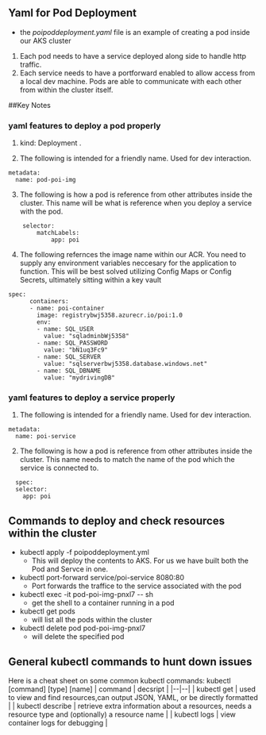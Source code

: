 ## Yaml for Pod Deployment

* the *poipoddeployment.yaml* file is an example of creating a pod inside our AKS cluster

1. Each pod needs to have a service deployed along side to handle http traffic. 
2. Each service needs to have a portforward enabled to allow access from a local dev machine. Pods are able to communicate with each other from within the cluster itself.

##Key Notes

### yaml features to deploy a pod properly
1. kind: Deployment .

2. The following is intended for a friendly name. Used for dev interaction.
```
metadata:
  name: pod-poi-img
  ```
3. The following is how a pod is reference from other attributes inside the cluster. This name will be what is reference when you deploy a service with the pod.
```
    selector:
        matchLabels:
            app: poi
```
4. The following refernces the image name within our ACR. You need to supply any environment variables neccesary for the application to function. This will be best solved utilizing Config Maps or Config Secrets, ultimately sitting within a key vault
```
spec:
      containers:
      - name: poi-container
        image: registrybwj5358.azurecr.io/poi:1.0
        env:
        - name: SQL_USER
          value: "sqladminbWj5358"
        - name: SQL_PASSWORD
          value: "bN1uq3Fc9"
        - name: SQL_SERVER
          value: "sqlserverbwj5358.database.windows.net"
        - name: SQL_DBNAME
          value: "mydrivingDB"
```
### yaml features to deploy a service properly
1. The following is intended for a friendly name. Used for dev interaction.
```
metadata:
  name: poi-service
  ```
2. The following is how a pod is reference from other attributes inside the cluster. This name needs to match the name of the pod which the service is connected to.
```
  spec:
  selector:
    app: poi
```

## Commands to deploy and check resources within the cluster


- kubectl apply -f poipoddeployment.yml
    - This will deploy the contents to AKS. For us we have built both the Pod and Servce in one.
- kubectl port-forward service/poi-service 8080:80
    - Port forwards the traffice to the service associated with the pod
- kubectl exec -it pod-poi-img-pnxl7 -- sh
    - get the shell to a container running in a pod
- kubectl get pods
    - will list all the pods within the cluster
- kubectl delete pod pod-poi-img-pnxl7
    - will delete the specified pod

## General kubectl commands to hunt down issues

Here is a cheat sheet on some common kubectl commands:
kubectl [command] [type] [name]
| command | decsript |
|--|--|
| kubectl get |	used to view and find resources,can output JSON, YAML, or be directly formatted |
| kubectl describe | retrieve extra information about a resources, needs a resource type and (optionally) a resource name |
| kubectl logs | view container logs for debugging |
